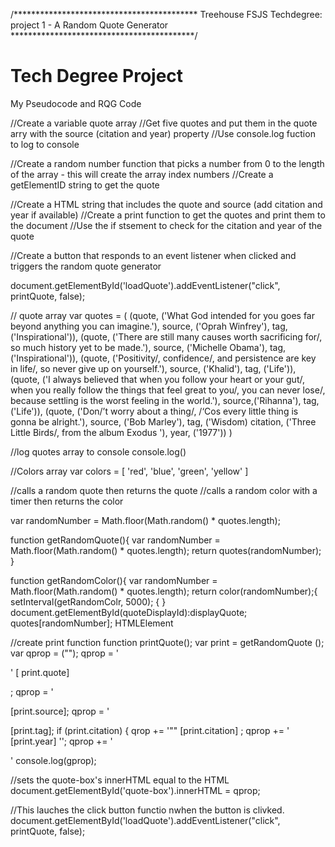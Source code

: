 /******************************************
Treehouse FSJS Techdegree:
project 1 - A Random Quote Generator
******************************************/


# Tech Degree Project
My Pseudocode and RQG Code

//Create a variable quote array
//Get five quotes and put them in the quote arry with the source (citation and year) property
//Use console.log fuction to log to console

//Create a random number function that picks a number from 0 to the length of the array - this will create the array index numbers
//Create a getElementID string to get the quote 

//Create a HTML string that includes the quote and source (add citation and year if available)
//Create a print function to get the quotes and print them to the document
//Use the if stsement to check for the citation and year of the quote 

//Create a button that responds to an event listener when clicked and triggers the random quote generator

document.getElementById('loadQuote').addEventListener("click", printQuote, false);

// quote array
var quotes = (
  (quote, ('What God intended for you goes far beyond anything you can imagine.'),
  source, ('Oprah Winfrey'),
  tag, ('Inspirational')), 
  (quote, ('There are still many causes worth sacrificing for/, so much history yet to be made.'),
  source, ('Michelle Obama'),
  tag, ('Inspirational')),
  (quote, ('Positivity/, confidence/, and persistence are key in life/, so never give up on yourself.'),
  source, ('Khalid'),
  tag, ('Life')),
  (quote, ('I always believed that when you follow your heart or your gut/, when you really follow the things that feel great to you/, you can never lose/, because settling is the worst feeling in the world.'),
  source,('Rihanna'),
  tag, ('Life')), 
  (quote, ('Don/’t worry about a thing/, /‘Cos every little thing is gonna be alright.'),
  source, ('Bob Marley'), 
  tag, ('Wisdom)
  citation, ('Three Little Birds/, from the album Exodus '),
  year, ('1977'))
  )

//log quotes array to console 
  console.log()

//Colors array
var colors = [
  'red', 'blue', 'green', 'yellow'
  ]


//calls a random quote then returns the quote
//calls a random color with a timer then returns the color

var randomNumber = Math.floor(Math.random() * quotes.length);

function getRandomQuote(){
  var randomNumber = Math.floor(Math.random() * quotes.length);
  return quotes(randomNumber); 
}
   
function getRandomColor(){
  var randomNumber = Math.floor(Math.random() * quotes.length);
  return color(randomNumber);{
  setInterval(getRandomColr, 5000); 
  {
}
document.getElementById(quoteDisplayId):displayQuote; quotes[randomNumber]; HTMLElement

//create print function
function printQuote();
var print = getRandomQuote ();
var qprop = ("");
qprop = '<p class="quote">' [ print.quote] </p>;
qprop = '<p class="source"> [print.source];
qprop = '<p class="tag"> [print.tag];
 if (print.citation) {
 qrop += '<span class="citation">"" [print.citation] </span>;
 qprop += '<span class="year"> [print.year] '</span>';
qprop += '</p>'
console.log(gprop);

//sets the quote-box's innerHTML equal to the HTML
 document.getElementById('quote-box').innerHTML = qprop;

//This lauches the click button functio nwhen the button is clivked.
document.getElementById('loadQuote').addEventListener("click", printQuote, false);








